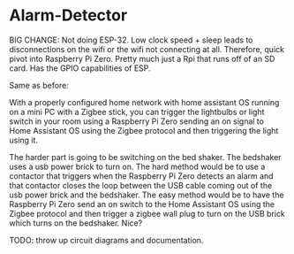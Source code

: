 # Alarm-Detector

BIG CHANGE:
Not doing ESP-32. Low clock speed + sleep leads to disconnections on the wifi or the
wifi not connecting at all. Therefore, quick pivot into Raspberry Pi Zero. Pretty
much just a Rpi that runs off of an SD card. Has the GPIO capabilities of ESP.

Same as before:

With a properly configured home network with home assistant OS running on a mini PC with a Zigbee stick, you can trigger the lightbulbs or light switch in your room using a Raspberry Pi Zero sending an on signal to Home Assistant OS using the Zigbee protocol and then triggering the light using it.

The harder part is going to be switching on the bed shaker. The bedshaker uses a usb power brick to turn on. The hard method would be to use a contactor that triggers when the Raspberry Pi Zero detects an alarm and that contactor closes the loop between the USB cable coming out of the usb power brick and the bedshaker. The easy method would be to have the Raspberry Pi Zero send an on switch to the Home Assistant OS using the Zigbee protocol and then trigger a zigbee wall plug to turn on the USB brick which turns on the bedshaker. Nice?

TODO: throw up circuit diagrams and documentation.
